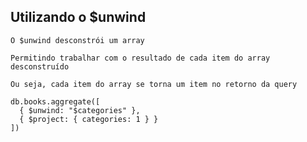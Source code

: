 ## Utilizando o $unwind

```
O $unwind desconstrói um array
```

```
Permitindo trabalhar com o resultado de cada item do array desconstruído
```

```
Ou seja, cada item do array se torna um item no retorno da query
```

```
db.books.aggregate([
  { $unwind: "$categories" },
  { $project: { categories: 1 } }
])
```
